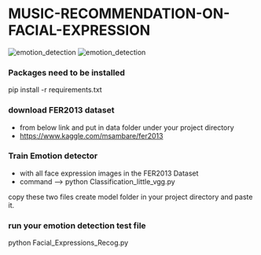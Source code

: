 # MUSIC-RECOMMENDATION-ON-FACIAL-EXPRESSION

![emotion_detection]((https://github.com/Jubermomin/Music-Recommendation-On-Facial-expressions/blob/19f4bb4be94a033934175b55c095d5a62ed27169/Screenshot%20(1).png))
![emotion_detection](https://drive.google.com/file/d/1_zwfHdYkNwqZF8EpDcfl191SH51uQbLd/view?usp=sharing)


### Packages need to be installed
pip install -r requirements.txt

### download FER2013 dataset
- from below link and put in data folder under your project directory
- https://www.kaggle.com/msambare/fer2013

### Train Emotion detector
- with all face expression images in the FER2013 Dataset
- command --> python Classification_little_vgg.py



copy these two files create model folder in your project directory and paste it.

### run your emotion detection test file
python Facial_Expressions_Recog.py
